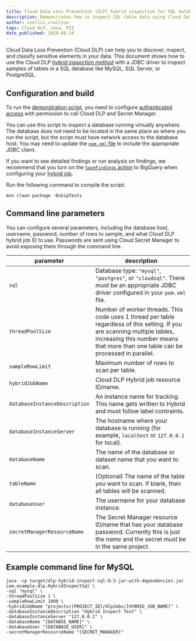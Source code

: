 ```yaml
---
title: Cloud Data Loss Prevention (DLP) hybrid inspection for SQL databases using JDBC
description: Demonstrates how to inspect SQL table data using Cloud Data Loss Prevention with hybrid inspection.
author: scellis,crwilson
tags: Cloud DLP, Java, PII
date_published: 2020-08-24
---
```


Cloud Data Loss Prevention (Cloud DLP) can help you to discover, inspect, and classify sensitive elements in your data. This document shows how to use the Cloud 
DLP [_hybrid inspection method_](https://cloud.google.com/dlp/docs/reference/rest/v2/HybridInspectDlpJobRequest) with a JDBC driver to inspect samples of 
tables in a SQL database like MySQL, SQL Server, or PostgreSQL. 

## Configuration and build

To run the
[demonstration script](https://github.com/GoogleCloudPlatform/community/tree/master/tutorials/dlp-hybrid-inspect/src/main/java/com/example/dlp/HybridInspectSql.java),
you need to configure [authenticated access](https://cloud.google.com/dlp/docs/auth#using_a_service_account) with permission to 
call Cloud DLP and Secret Manager. 

You can use this script to inspect a database running virtually anywhere. The database does not need to be located in the same place as where you run the script,
but the script must have network access to the database host. You may need to update the
[`pom.xml` file](https://github.com/GoogleCloudPlatform/community/tree/master/tutorials/dlp-hybrid-inspect/pom.xml)
to include the appropriate JDBC client.

If you want to see detailed findings or run analysis on findings, we recommend that you turn on the
[`SaveFindings` action](https://cloud.google.com/dlp/docs/reference/rest/v2/InspectJobConfig#savefindings) to BigQuery when configuring your
[hybrid job](https://cloud.google.com/dlp/docs/reference/rest/v2/InspectJobConfig#HybridOptions). 

Run the following command to compile the script:

```
mvn clean package -DskipTests
```

## Command line parameters

You can configure several parameters, including the database host, username, password, number of rows to sample, and what Cloud DLP hybrid job ID to use. 
Passwords are sent using Cloud Secret Manager to avoid exposing them through the command line. 


| parameter            | description                                         | 
|----------------------|-----------------------------------------------------|
| `sql`                | Database type: `"mysql"`, `"postgres"`, or `"cloudsql"`. There must be an appropriate JDBC driver configured in your `pom.xml` file. |
| `threadPoolSize`     | Number of worker threads. This code uses 1 thread per table regardless of this setting. If you are scanning multiple tables, increasing this number means that more than one table can be processed in parallel. |
| `sampleRowLimit`     | Maximum number of rows to scan per table.   |
| `hybridJobName`      | Cloud DLP Hybrid job resource ID/name.      |
| `databaseInstanceDescription` | An instance name for tracking. This name gets written to Hybrid and must follow label contraints. |
| `databaseInstanceServer`    | The hostname where your database is running (for example, `localhost` or `127.0.0.1` for local). |
| `databaseName`              | The name of the database or dataset name that you want to scan. |
| `tableName`                 | (Optional) The name of the table you want to scan. If blank, then all tables will be scanned. |
| `databaseUser`              | The username for your database instance.  |
| `secretManagerResourceName` | The Secret Manager resource ID/name that has your database password. Currently this is just the _name_ and the secret must be in the same project. |

## Example command line for MySQL

```
java -cp target/dlp-hybrid-inspect-sql-0.5-jar-with-dependencies.jar com.example.dlp.HybridInspectSql \
-sql "mysql" \
-threadPoolSize 1 \
-sampleRowLimit 1000 \
-hybridJobName "projects/[PROJECT_ID]/dlpJobs/[HYBRID_JOB_NAME]" \
-databaseInstanceDescription "Hybrid Inspect Test" \
-databaseInstanceServer "127.0.0.1" \
-databaseName "[DATABSE_NAME]" \
-databaseUser "[DATABASE_USER]" \
-secretManagerResourceName "[SECRET_MANAGER]"
```

